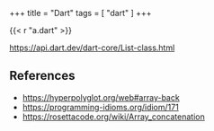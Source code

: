 +++
title = "Dart"
tags = [ "dart" ]
+++

{{< r "a.dart" >}}

<https://api.dart.dev/dart-core/List-class.html>

## References

- <https://hyperpolyglot.org/web#array-back>
- <https://programming-idioms.org/idiom/171>
- <https://rosettacode.org/wiki/Array_concatenation>
